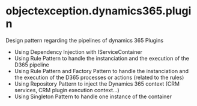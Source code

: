 # objectexception.dynamics365.plugin

Design pattern regarding the pipelines of dynamics 365 Plugins
- Using Dependency Injection with IServiceContainer
- Using Rule Pattern to handle the instanciation and the execution of the D365 pipeline
- Using Rule Pattern and Factory Pattern to handle the instanciation and the execution of the D365 processes or actions (related to the rules)
- Using Repository Pattern to inject the Dynamics 365 context (CRM services, CRM plugin execution context...)
- Using Singleton Pattern to handle one instance of the container

